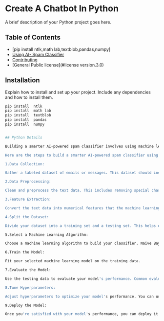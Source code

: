 # Create A Chatbot In Python

A brief description of your Python project goes here.

## Table of Contents
- [pip install ntlk,math lab,textblob,pandas,numpy]
- [Using  AI- Spam Classifier](#python)
- [Contributing](#contributing)
- [General Public license](#license version.3.0)

## Installation

Explain how to install and set up your project. Include any dependencies and how to install them.

```bash
pip install  ntlk
pip install  math lab
pip install  textblob
pip install  pandas
pip install  numpy


## Python Details

Building a smarter AI-powered spam classifier involves using machine learning techniques to train a model that can distinguish between spam and non-spam (ham) messages. In this example, we'll use Python and a popular machine learning library called scikit-learn. You can use more advanced techniques like deep learning with neural networks if you have a large dataset, but scikit-learn is a good starting point.

Here are the steps to build a smarter AI-powered spam classifier using Python:

1.Data Collection:

Gather a labeled dataset of emails or messages. This dataset should include examples of both spam and non-spam messages. You can find public datasets or create your own.

2.Data Preprocessing:

Clean and preprocess the text data. This includes removing special characters, converting text to lowercase, and tokenizing the text.

3.Feature Extraction:

Convert the text data into numerical features that the machine learning model can understand. Common methods include TF-IDF (Term Frequency-Inverse Document Frequency) and Count Vectorization.

4.Split the Dataset:

Divide your dataset into a training set and a testing set. This helps evaluate your model's performance.

5.Select a Machine Learning Algorithm:

Choose a machine learning algorithm to build your classifier. Naive Bayes, Support Vector Machines, and Random Forests are popular choices for text classification.

6.Train the Model:

Fit your selected machine learning model on the training data.

7.Evaluate the Model:

Use the testing data to evaluate your model's performance. Common evaluation metrics for text classification include accuracy, precision, recall, and F1-score.

8.Tune Hyperparameters:

Adjust hyperparameters to optimize your model's performance. You can use techniques like cross-validation to find the best parameters.

9.Deploy the Model:

Once you're satisfied with your model's performance, you can deploy it as a spam classifier in your application or system.